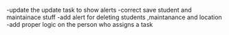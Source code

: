 -update the update task to  show alerts
-correct save student and maintainace stuff 
-add alert for deleting students ,maintanance and location 
-add proper logic on the person who assigns a task 
